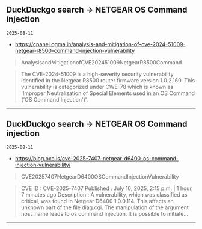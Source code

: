 ## DuckDuckgo search -> NETGEAR OS Command injection
`2025-08-11`

* https://cpanel.ogma.in/analysis-and-mitigation-of-cve-2024-51009-netgear-r8500-command-injection-vulnerability

<blockquote>
 AnalysisandMitigationofCVE202451009NetgearR8500Command
</blockquote>
<blockquote>
The CVE-2024-51009 is a high-severity security vulnerability identified in the Netgear R8500 router firmware version 1.0.2.160. This vulnerability is categorized under CWE-78 which is known as 'Improper Neutralization of Special Elements used in an OS Command ('OS Command Injection')'.
</blockquote>

---

## DuckDuckgo search -> NETGEAR OS Command injection
`2025-08-11`

* https://blog.oxo.is/cve-2025-7407-netgear-d6400-os-command-injection-vulnerability/

<blockquote>
 CVE20257407NetgearD6400OSCommandInjectionVulnerability
</blockquote>
<blockquote>
CVE ID : CVE-2025-7407 Published : July 10, 2025, 2:15 p.m. | 1 hour, 7 minutes ago Description : A vulnerability, which was classified as critical, was found in Netgear D6400 1.0.0.114. This affects an unknown part of the file diag.cgi. The manipulation of the argument host_name leads to os command injection. It is possible to initiate...
</blockquote>

---

